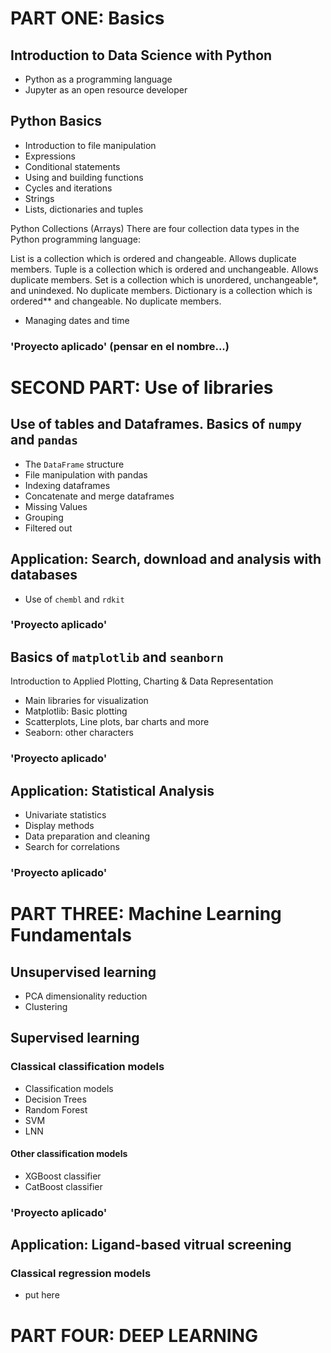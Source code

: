 # PART ONE: Basics
## Introduction to Data Science with Python

- Python as a programming language
- Jupyter as an open resource developer

## Python Basics
- Introduction to file manipulation
- Expressions
- Conditional statements
- Using and building functions
- Cycles and iterations 
- Strings
- Lists, dictionaries and tuples

Python Collections (Arrays)
There are four collection data types in the Python programming language:

List is a collection which is ordered and changeable. Allows duplicate members.
Tuple is a collection which is ordered and unchangeable. Allows duplicate members.
Set is a collection which is unordered, unchangeable*, and unindexed. No duplicate members.
Dictionary is a collection which is ordered** and changeable. No duplicate members.


- Managing dates and time

### 'Proyecto aplicado' (pensar en el nombre...)

# SECOND PART: Use of libraries

## Use of tables and **Dataframes**. Basics of `numpy` and `pandas`
- The `DataFrame` structure
- File manipulation with pandas
- Indexing dataframes
- Concatenate and merge dataframes
- Missing Values
- Grouping
- Filtered out

## Application: Search, download and analysis with databases
- Use of `chembl` and `rdkit`

### 'Proyecto aplicado'

## Basics of `matplotlib` and `seanborn`
Introduction to Applied Plotting, Charting & Data Representation

- Main libraries for visualization
- Matplotlib: Basic plotting
- Scatterplots, Line plots, bar charts and more
- Seaborn: other characters

### 'Proyecto aplicado'

## Application: Statistical Analysis
- Univariate statistics
- Display methods
- Data preparation and cleaning
- Search for correlations

### 'Proyecto aplicado'

# PART THREE: Machine Learning Fundamentals

## Unsupervised learning
- PCA dimensionality reduction
- Clustering

## Supervised learning

### Classical classification models
- Classification models
- Decision Trees
- Random Forest
- SVM
- LNN

#### Other classification models
- XGBoost classifier
- CatBoost classifier

### 'Proyecto aplicado'

## Application: Ligand-based vitrual screening

### Classical regression models
- put here

# PART FOUR: DEEP LEARNING
